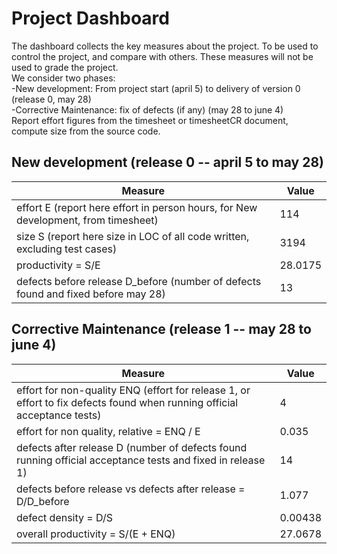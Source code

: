 # Project Dashboard

The dashboard collects the key measures about the project.
To be used to control the project, and compare with others. These measures will not be used to grade the project. <br>
We consider two phases: <br>
-New development: From project start (april 5) to delivery of version 0 (release 0, may 28) <br>
-Corrective Maintenance: fix of defects (if any)  (may 28 to june 4)   <br>
Report effort figures from the timesheet or timesheetCR document, compute size from the source code.

## New development (release 0  -- april 5 to may 28)
| Measure| Value |
|---|---|
|effort E (report here effort in person hours, for New development, from timesheet)  |114|
|size S (report here size in LOC of all code written, excluding test cases)  |3194|
|productivity = S/E |28.0175|
|defects before release D_before (number of defects found and fixed before may 28) |13|




## Corrective Maintenance (release 1 -- may 28 to june 4)

| Measure | Value|
|---|---|
| effort for non-quality ENQ (effort for release 1, or effort to fix defects found when running official acceptance tests) |4|
| effort for non quality, relative = ENQ / E |0.035|
|defects after release D (number of defects found running official acceptance tests and  fixed in release 1) |14|
| defects before release vs defects after release = D/D_before |1.077|
|defect density = D/S|0.00438|
|overall productivity = S/(E + ENQ)|27.0678|
